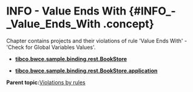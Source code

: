 # INFO - Value Ends With {#INFO_-_Value_Ends_With .concept}

Chapter contains projects and their violations of rule 'Value Ends With' - 'Check for Global Variables Values'.

-   **[tibco.bwce.sample.binding.rest.BookStore](../../qa/rules/Value_Ends_With/violation1.md)**  

-   **[tibco.bwce.sample.binding.rest.BookStore.application](../../qa/rules/Value_Ends_With/violation2.md)**  


**Parent topic:**[Violations by rules](../../qa/common/violationsByRules.md)

